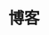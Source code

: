 ---
title: "博客"
draft: false
# page title background image
bg_image: "images/backgrounds/page-title.jpg"
# meta description
description : "Jimmy Song 的原创博客。"
---